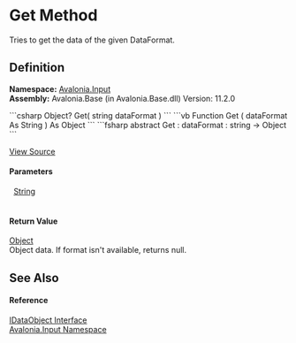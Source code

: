 # Get Method


Tries to get the data of the given DataFormat.



## Definition
**Namespace:** <a href="N_Avalonia_Input">Avalonia.Input</a>  
**Assembly:** Avalonia.Base (in Avalonia.Base.dll) Version: 11.2.0

<Tabs groupId="api-code-preview">
<TabItem value="csharp" label="C#">
```csharp
Object? Get(
	string dataFormat
)
```
</TabItem>
<TabItem value="vb" label="VB">
```vb
Function Get ( 
	dataFormat As String
) As Object
```
</TabItem>
<TabItem value="fsharp" label="F#">
```fsharp
abstract Get : 
        dataFormat : string -> Object 
```
</TabItem>
</Tabs>



<a href="https://github.com/AvaloniaUI/Avalonia/tree/master/src/Avalonia.Base/Input/IDataObject.cs" title="View the source code">View Source</a>



#### Parameters
<dl><dt>  <a href="https://learn.microsoft.com/dotnet/api/system.string" target="_blank" rel="noopener noreferrer">String</a></dt><dd> </dd></dl>

#### Return Value
<a href="https://learn.microsoft.com/dotnet/api/system.object" target="_blank" rel="noopener noreferrer">Object</a>  
Object data. If format isn't available, returns null.

## See Also


#### Reference
<a href="T_Avalonia_Input_IDataObject">IDataObject Interface</a>  
<a href="N_Avalonia_Input">Avalonia.Input Namespace</a>  

